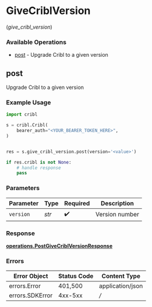 # GiveCriblVersion
(*give_cribl_version*)

### Available Operations

* [post](#post) - Upgrade Cribl to a given version

## post

Upgrade Cribl to a given version

### Example Usage

```python
import cribl

s = cribl.Cribl(
    bearer_auth="<YOUR_BEARER_TOKEN_HERE>",
)


res = s.give_cribl_version.post(version='<value>')

if res.cribl is not None:
    # handle response
    pass

```

### Parameters

| Parameter          | Type               | Required           | Description        |
| ------------------ | ------------------ | ------------------ | ------------------ |
| `version`          | *str*              | :heavy_check_mark: | Version number     |


### Response

**[operations.PostGiveCriblVersionResponse](../../models/operations/postgivecriblversionresponse.md)**
### Errors

| Error Object     | Status Code      | Content Type     |
| ---------------- | ---------------- | ---------------- |
| errors.Error     | 401,500          | application/json |
| errors.SDKError  | 4xx-5xx          | */*              |
